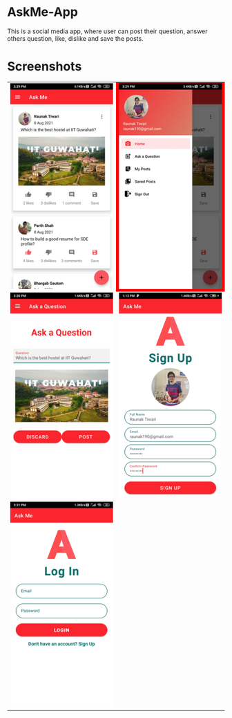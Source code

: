 # AskMe-App
This is a social media app, where user can post their question, answer others question, like, dislike and save the posts.

# Screenshots

<table><tr><td>
  <img src = "Screenshots/home.jpg" width = 300>
  </td>
  <td style="background-color:#FF0000">
  <img src = "Screenshots/sidebar.jpg" width = 300>
</td></tr>

<tr><td>
  <img src = "Screenshots/postques.jpg" width = 300>
  </td>
  <td>
  <img src = "Screenshots/signup.jpg" width = 300>  
</td></tr>
<tr><td>  
  <img src = "Screenshots/login.jpg" width = 300>  
</td></tr>
</table>
